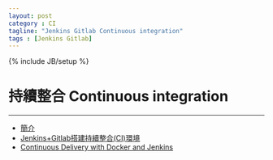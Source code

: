 ```yaml
---
layout: post
category : CI
tagline: "Jenkins Gitlab Continuous integration"
tags : [Jenkins Gitlab]
---
```

{% include JB/setup %}

# 持續整合 Continuous integration 
-----
* [簡介](https://www.dotblogs.com.tw/hatelove/archive/2011/12/25/introducing-continuous-integration.aspx)
* [Jenkins+Gitlab搭建持續整合(CI)環境](http://hyhx2008.github.io/li-yong-jenkinsgitlabda-jian-chi-xu-ji-cheng-cihuan-jing.html)
* [Continuous Delivery with Docker and Jenkins](http://blog.philipphauer.de/tutorial-continuous-delivery-with-docker-jenkins/)